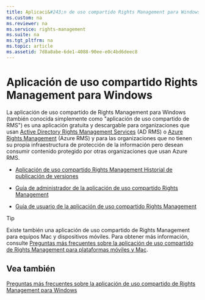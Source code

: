 ```yaml
---
title: Aplicaci&#243;n de uso compartido Rights Management para Windows
ms.custom: na
ms.reviewer: na
ms.service: rights-management
ms.suite: na
ms.tgt_pltfrm: na
ms.topic: article
ms.assetid: 7d8a8abe-6de1-4088-90ee-e0c4bd6deec8
---
```

# Aplicaci&#243;n de uso compartido Rights Management para Windows
La aplicación de uso compartido de Rights Management para Windows (también conocida simplemente como "aplicación de uso compartido de RMS") es una aplicación gratuita y descargable para organizaciones que usan [Active Directory Rights Management Services](https://technet.microsoft.com/library/cc772403.aspx) (AD RMS) o [Azure Rights Management](https://technet.microsoft.com/library/jj585024.aspx) (Azure RMS) y para las organizaciones que no tienen su propia infraestructura de protección de la información pero desean consumir contenido protegido por otras organizaciones que usan Azure RMS.

-   [Aplicación de uso compartido Rights Management Historial de publicación de versiones](../Topic/Rights-Management-sharing-application--Version-release-history.md)

-   [Guía de administrador de la aplicación de uso compartido Rights Management](../Topic/Rights-Management-sharing-application-administrator-guide.md)

-   [Guía de usuario de la aplicación de uso compartido Rights Management](../Topic/Rights-Management-sharing-application-user-guide.md)

> [!TIP]
> Existe también una aplicación de uso compartido de Rights Management para equipos Mac y dispositivos móviles. Para obtener más información, consulte [Preguntas más frecuentes sobre la aplicación de uso compartido de Rights Management para plataformas móviles y Mac](http://technet.microsoft.com/dn451248).

## Vea también
[Preguntas más frecuentes sobre la aplicación de uso compartido de Rights Management para Windows](http://technet.microsoft.com/dn467883)

